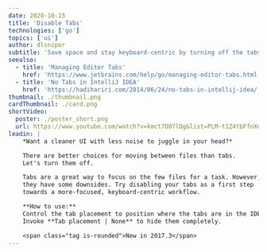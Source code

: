 ```yaml
---
date: 2020-10-15
title: 'Disable Tabs'
technologies: ['go']
topics: ['ui']
author: dlsniper
subtitle: 'Save space and stay keyboard-centric by turning off the tabs.'
seealso:
  - title: 'Managing Editor Tabs'
    href: 'https://www.jetbrains.com/help/go/managing-editor-tabs.html'
  - title: 'No Tabs in IntelliJ IDEA'
    href: 'https://hadihariri.com/2014/06/24/no-tabs-in-intellij-idea/'
thumbnail: ./thumbnail.png
cardThumbnail: ./card.png
shortVideo:
  poster: ./poster_short.png
  url: https://www.youtube.com/watch?v=kmct7D07lDg&list=PLM-t1Z4tbFfnXnghmtk6WVz10_pivOw25&index=4&t=0s
leadin: |
    *Want a cleaner UI with less noise to juggle in your head?*

    There are better choices for moving between files than tabs.
    Let's turn them off.

    Tabs are a great way to focus on the few files for a task. However,
    they have some downsides. Try disabling your tabs as a first step
    towards a more-focused, keyboard-centric workflow.

    **How to use:**
    Control the tab placement to position where the tabs are in the IDE.
    Invoke **Tab placement | None** to hide them completely.

    <span class="tag is-rounded">New in 2017.3</span>
---
```

